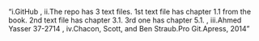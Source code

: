 “i.GitHub , ii.The repo has 3 text files. 1st text file has chapter 1.1 from the book. 2nd text file has chapter 3.1. 3rd one has chapter 5.1. , iii.Ahmed Yasser 37-2714 , iv.Chacon, Scott, and Ben Straub.Pro Git.Apress, 2014”
